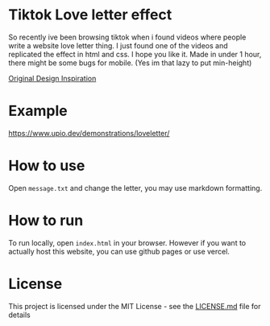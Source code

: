 # Tiktok Love letter effect
So recently ive been browsing tiktok when i found videos where people write a website love letter thing. I just found one of the videos and replicated
the effect in html and css. I hope you like it. Made in under 1 hour, there might be some bugs for mobile. (Yes im that lazy to put min-height)

[Original Design Inspiration](https://www.tiktok.com/@roizenx/video/7329961394260987141)

# Example
https://www.upio.dev/demonstrations/loveletter/

# How to use
Open `message.txt` and change the letter, you may use markdown formatting.

# How to run
To run locally, open `index.html` in your browser.
However if you want to actually host this website, you can use github pages or use vercel.

# License
This project is licensed under the MIT License - see the [LICENSE.md](LICENSE.md) file for details